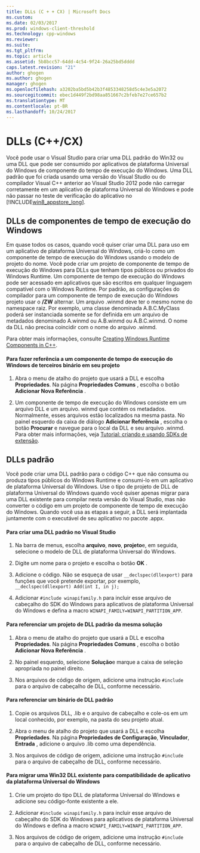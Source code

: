```yaml
---
title: DLLs (C + + CX) | Microsoft Docs
ms.custom: 
ms.date: 02/03/2017
ms.prod: windows-client-threshold
ms.technology: cpp-windows
ms.reviewer: 
ms.suite: 
ms.tgt_pltfrm: 
ms.topic: article
ms.assetid: 5b8bcc57-64dd-4c54-9f24-26a25bd5dddd
caps.latest.revision: "21"
author: ghogen
ms.author: ghogen
manager: ghogen
ms.openlocfilehash: a3202ba5bd5b42b3f4853348258d5c4e3e5a2072
ms.sourcegitcommit: ebec1d449f2bd98aa851667c2bfeb7e27ce657b2
ms.translationtype: MT
ms.contentlocale: pt-BR
ms.lasthandoff: 10/24/2017
---
```

# <a name="dlls-ccx"></a>DLLs (C++/CX)
Você pode usar o Visual Studio para criar uma DLL padrão do Win32 ou uma DLL que pode ser consumido por aplicativos de plataforma Universal do Windows de componente do tempo de execução do Windows. Uma DLL padrão que foi criada usando uma versão do Visual Studio ou do compilador Visual C++ anterior ao Visual Studio 2012 pode não carregar corretamente em um aplicativo de plataforma Universal do Windows e pode não passar no teste de verificação do aplicativo no [!INCLUDE[win8_appstore_long](../cppcx/includes/win8-appstore-long-md.md)].  
  
## <a name="windows-runtime-component-dlls"></a>DLLs de componentes de tempo de execução do Windows  
 Em quase todos os casos, quando você quiser criar uma DLL para uso em um aplicativo de plataforma Universal do Windows, criá-lo como um componente de tempo de execução do Windows usando o modelo de projeto do nome. Você pode criar um projeto de componente de tempo de execução do Windows para DLLs que tenham tipos públicos ou privados do Windows Runtime. Um componente de tempo de execução do Windows pode ser acessado em aplicativos que são escritos em qualquer linguagem compatível com o Windows Runtime. Por padrão, as configurações do compilador para um componente de tempo de execução do Windows projeto usar o **/ZW** alternar. Um arquivo .winmd deve ter o mesmo nome do namespace raiz. Por exemplo, uma classe denominada A.B.C.MyClass poderá ser instanciada somente se for definida em um arquivo de metadados denominado A.winmd ou A.B.winmd ou A.B.C.winmd. O nome da DLL não precisa coincidir com o nome do arquivo .winmd.  
  
 Para obter mais informações, consulte [Creating Windows Runtime Components in C++](/MicrosoftDocs/windows-uwp/blob/docs/windows-apps-src/winrt-components/creating-windows-runtime-components-in-cpp.md).  
  
#### <a name="to-reference-a-third-party-windows-runtime-component-binary-in-your-project"></a>Para fazer referência a um componente de tempo de execução do Windows de terceiros binário em seu projeto  
  
1.  Abra o menu de atalho do projeto que usará a DLL e escolha **Propriedades**. Na página **Propriedades Comuns** , escolha o botão **Adicionar Nova Referência** .  
  
2.  Um componente de tempo de execução do Windows consiste em um arquivo DLL e um arquivo. winmd que contém os metadados. Normalmente, esses arquivos estão localizados na mesma pasta. No painel esquerdo da caixa de diálogo **Adicionar Referência** , escolha o botão **Procurar** e navegue para o local da DLL e seu arquivo .winmd. Para obter mais informações, veja [Tutorial: criando e usando SDKs de extensão](http://msdn.microsoft.com/en-us/001e2fca-3d56-43ab-a5e0-0561d085679f).  
  
## <a name="standard-dlls"></a>DLLs padrão  
 Você pode criar uma DLL padrão para o código C++ que não consuma ou produza tipos públicos do Windows Runtime e consumi-lo em um aplicativo de plataforma Universal do Windows. Use o tipo de projeto de DLL de plataforma Universal do Windows quando você quiser apenas migrar para uma DLL existente para compilar nesta versão do Visual Studio, mas não converter o código em um projeto de componente de tempo de execução do Windows. Quando você usa as etapas a seguir, a DLL será implantada juntamente com o executável de seu aplicativo no pacote .appx.  
  
#### <a name="to-create-a-standard-dll-in-visual-studio"></a>Para criar uma DLL padrão no Visual Studio  
  
1.  Na barra de menus, escolha **arquivo**, **novo**, **projeto**e, em seguida, selecione o modelo de DLL de plataforma Universal do Windows.  
  
2.  Digite um nome para o projeto e escolha o botão **OK** .  
  
3.  Adicione o código. Não se esqueça de usar `__declspec(dllexport)` para funções que você pretende exportar, por exemplo, `__declspec(dllexport) Add(int I, in j);`  
  
4.  Adicionar `#include winapifamily.h` para incluir esse arquivo de cabeçalho do SDK do Windows para aplicativos de plataforma Universal do Windows e defina a macro `WINAPI_FAMILY=WINAPI_PARTITION_APP`.  
  
#### <a name="to-reference-a-standard-dll-project-from-the-same-solution"></a>Para referenciar um projeto de DLL padrão da mesma solução  
  
1.  Abra o menu de atalho do projeto que usará a DLL e escolha **Propriedades**. Na página **Propriedades Comuns** , escolha o botão **Adicionar Nova Referência** .  
  
2.  No painel esquerdo, selecione **Solução**e marque a caixa de seleção apropriada no painel direito.  
  
3.  Nos arquivos de código de origem, adicione uma instrução `#include` para o arquivo de cabeçalho de DLL, conforme necessário.  
  
#### <a name="to-reference-a-standard-dll-binary"></a>Para referenciar um binário de DLL padrão  
  
1.  Copie os arquivos DLL, .lib e o arquivo de cabeçalho e cole-os em um local conhecido, por exemplo, na pasta do seu projeto atual.  
  
2.  Abra o menu de atalho do projeto que usará a DLL e escolha **Propriedades**. Na página **Propriedades de Configuração**, **Vinculador**, **Entrada** , adicione o arquivo .lib como uma dependência.  
  
3.  Nos arquivos de código de origem, adicione uma instrução `#include` para o arquivo de cabeçalho de DLL, conforme necessário.  
  
#### <a name="to-migrate-an-existing-win32-dll-for-universal-windows-platform-app-compatibility"></a>Para migrar uma Win32 DLL existente para compatibilidade de aplicativo da plataforma Universal do Windows  
  
1.  Crie um projeto do tipo DLL de plataforma Universal do Windows e adicione seu código-fonte existente a ele.  
  
2.  Adicionar `#include winapifamily.h` para incluir esse arquivo de cabeçalho do SDK do Windows para aplicativos de plataforma Universal do Windows e defina a macro `WINAPI_FAMILY=WINAPI_PARTITION_APP`.  
  
3.  Nos arquivos de código de origem, adicione uma instrução `#include` para o arquivo de cabeçalho de DLL, conforme necessário.  
  

